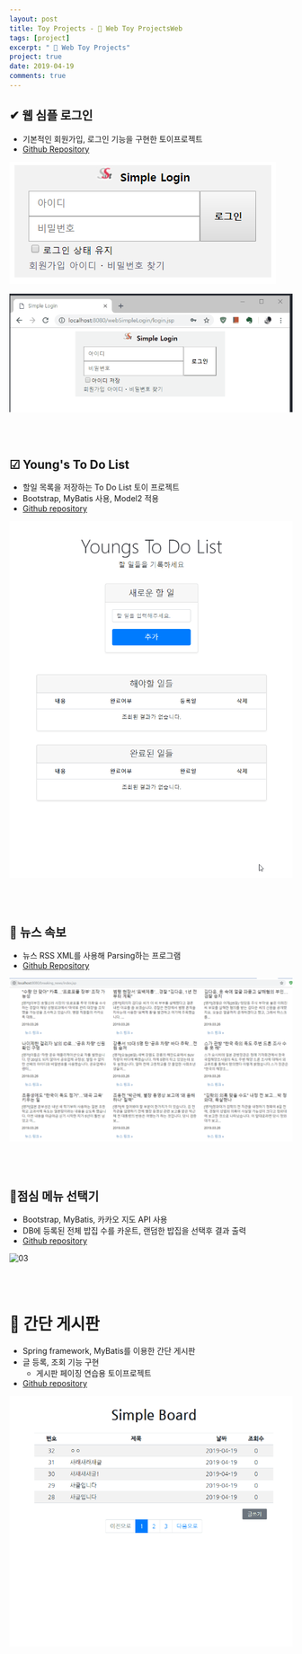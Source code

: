 ```yaml
---
layout: post
title: Toy Projects - 🤖 Web Toy ProjectsWeb
tags: [project]
excerpt: " 🤖 Web Toy Projects"
project: true
date: 2019-04-19
comments: true
---
```


## ✔ 웹 심플 로그인 

* 기본적인 회원가입, 로그인 기능을 구현한 토이프로젝트
* [Github Repository](https://github.com/younggeun0/webSimpleLogin)

![01](https://github.com/younggeun0/younggeun0.github.io/raw/master/_posts/img/toyProjects/webSimpleLogin/01.png?raw=true)

![02](https://github.com/younggeun0/younggeun0.github.io/raw/master/_posts/img/toyProjects/webSimpleLogin/02.gif?raw=true)

<br/>
<br/>

## ☑ Young's To Do List

* 할일 목록을 저장하는 To Do List 토이 프로젝트
* Bootstrap, MyBatis 사용, Model2 적용
* [Github repository](https://github.com/younggeun0/YonungsToDoList)

![03](https://github.com/younggeun0/younggeun0.github.io/blob/master/_posts/img/toyProjects/toDoList/03.gif?raw=true)

<br/>
<br/>

## 📰 뉴스 속보

* 뉴스 RSS XML를 사용해 Parsing하는 프로그램
* [Github Repository](https://github.com/younggeun0/BreakingNews)

![02](https://github.com/younggeun0/younggeun0.github.io/blob/master/_posts/img/toyProjects/BreakingNews/02.png?raw=true)

<br/>
<br/>

## 🍚점심 메뉴 선택기

* Bootstrap, MyBatis, 카카오 지도 API 사용
* DB에 등록된 전체 밥집 수를 카운트, 랜덤한 밥집을 선택후 결과 출력
* [Github repository](https://github.com/younggeun0/LunchSelector)

![03](https://github.com/younggeun0/younggeun0.github.io/blob/master/_posts/img/toyProjects/lunchSelector/03.gif?raw=true)

<br/>
<br/>

# 📌 간단 게시판

* Spring framework, MyBatis를 이용한 간단 게시판
* 글 등록, 조회 기능 구현
  * 게시판 페이징 연습용 토이프로젝트
* [Github repository](https://github.com/younggeun0/simpleBoard)

![04](https://github.com/younggeun0/younggeun0.github.io/blob/master/_posts/img/toyProjects/simpleBoard/04.gif?raw=true)

